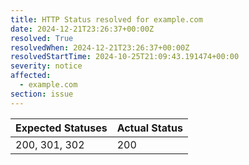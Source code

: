 ```yaml
---
title: HTTP Status resolved for example.com
date: 2024-12-21T23:26:37+00:00Z
resolved: True
resolvedWhen: 2024-12-21T23:26:37+00:00Z
resolvedStartTime: 2024-10-25T21:09:43.191474+00:00
severity: notice
affected:
  - example.com
section: issue
---
```


| Expected Statuses | Actual Status  |
|-------------------|----------------|
| 200, 301, 302 | 200 |
